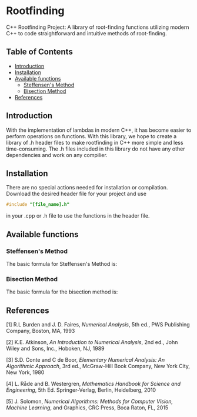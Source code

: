 # Rootfinding
C++ Rootfinding Project: A library of root-finding functions utilizing modern C++ to code straightforward and intuitive methods of root-finding.

## Table of Contents
* [Introduction](#introduction)
* [Installation](#installation)
* [Available functions](#functions)
  - [Steffensen's Method](#steffensen)
  - [Bisection Method](#bisection)
* [References](#references)

## <a name = "introduction"></a> Introduction
With the implementation of lambdas in modern C++, it has become easier to perform operations on functions. With this library, we hope to create a library of .h header files to make rootfinding in C++ more simple and less time-consuming. The .h files included in this library do not have any other dependencies and work on any compilier.

## <a name = "installation"></a> Installation
There are no special actions needed for installation or compilation. Download the desired header file for your project and use 
```cpp 
#include "[file_name].h" 
``` 
in your .cpp or .h file to use the functions in the header file.

## <a name = "functions"></a> Available functions
### <a name = "steffensen"></a> Steffensen's Method
The basic formula for Steffensen's Method is:


### <a name = "bisection"></a> Bisection Method
The basic formula for the bisection method is:


## <a name = "references"></a> References
[1] R.L Burden and J. D. Faires, *Numerical Analysis*, 5th ed., PWS Publishing Company, Boston, MA, 1993

[2] K.E. Atkinson, *An Introduction to Numerical Analysis*, 2nd ed., John Wiley and Sons, Inc., Hoboken, NJ, 1989

[3] S.D. Conte and C de Boor, *Elementary Numerical Analysis: An Algorithmic Approach*, 3rd ed., McGraw-Hill Book Company, New York City, New York, 1980

[4] L. Råde and B. Westergren, *Mathematics Handbook for Science and Engineering*, 5th Ed. Springer-Verlag, Berlin, Heidelberg, 2010

[5] J. Solomon, *Numerical Algorithms: Methods for Computer Vision, Machine Learning*, and Graphics, CRC Press, Boca Raton, FL, 2015
